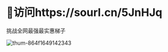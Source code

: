 # 🚀访问https://sourl.cn/5JnHJq
挑战全网最强最实惠梯子 
 
 
 ![thum-864f1649142343](https://user-images.githubusercontent.com/83250450/163174427-d00e3ebe-ffa2-4cf0-8de1-fba54877e501.jpg)

  
   
    
    
 
 
